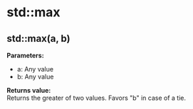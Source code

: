 # std::max

## std::max(a, b)

**Parameters:**  
- a: Any value
- b: Any value

**Returns value:**  
Returns the greater of two values.
Favors "b" in case of a tie.